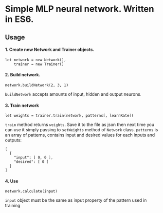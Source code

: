 # Simple MLP neural network. Written in ES6.

## Usage

#### 1. Create new Network and Trainer objects.

```
let network = new Network(),
    trainer = new Trainer()
```

#### 2. Build network.

```
network.buildNetwork(2, 3, 1)
```
```buildNetwork``` accepts amounts of input, hidden and output neurons.

#### 3. Train network

```
let weights = trainer.train(network, patterns[, learnRate])
```
```train``` method returns ```weights```. Save it to the file as json then next time you can use it simply passing to ```setWeights``` method of ```Network``` class. ```patterns``` is an array of patterns, contains input and desired values for each inputs and outputs: 
```
[
  {
    "input": [ 0, 0 ],
    "desired": [ 0 ]
  }
]
```

#### 4. Use

```
network.calculate(input)
```
```input``` object must be the same as input property of the pattern used in training
